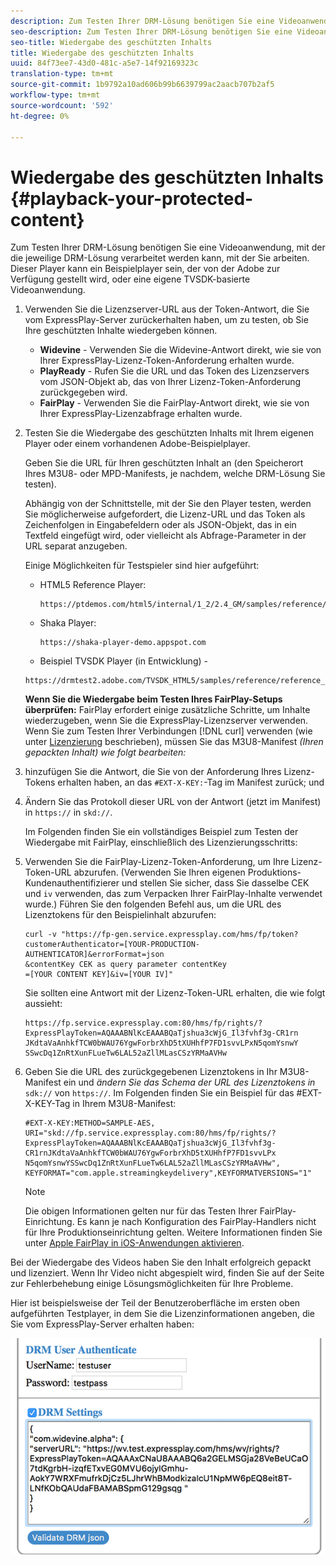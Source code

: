 ```yaml
---
description: Zum Testen Ihrer DRM-Lösung benötigen Sie eine Videoanwendung, mit der die jeweilige DRM-Lösung verarbeitet werden kann, mit der Sie arbeiten. Dieser Player kann ein Beispielplayer sein, der von der Adobe zur Verfügung gestellt wird, oder eine eigene TVSDK-basierte Videoanwendung.
seo-description: Zum Testen Ihrer DRM-Lösung benötigen Sie eine Videoanwendung, mit der die jeweilige DRM-Lösung verarbeitet werden kann, mit der Sie arbeiten. Dieser Player kann ein Beispielplayer sein, der von der Adobe zur Verfügung gestellt wird, oder eine eigene TVSDK-basierte Videoanwendung.
seo-title: Wiedergabe des geschützten Inhalts
title: Wiedergabe des geschützten Inhalts
uuid: 84f73ee7-43d0-481c-a5e7-14f92169323c
translation-type: tm+mt
source-git-commit: 1b9792a10ad606b99b6639799ac2aacb707b2af5
workflow-type: tm+mt
source-wordcount: '592'
ht-degree: 0%

---
```



# Wiedergabe des geschützten Inhalts {#playback-your-protected-content}

Zum Testen Ihrer DRM-Lösung benötigen Sie eine Videoanwendung, mit der die jeweilige DRM-Lösung verarbeitet werden kann, mit der Sie arbeiten. Dieser Player kann ein Beispielplayer sein, der von der Adobe zur Verfügung gestellt wird, oder eine eigene TVSDK-basierte Videoanwendung.

1. Verwenden Sie die Lizenzserver-URL aus der Token-Antwort, die Sie vom ExpressPlay-Server zurückerhalten haben, um zu testen, ob Sie Ihre geschützten Inhalte wiedergeben können.

   * **Widevine**  - Verwenden Sie die Widevine-Antwort direkt, wie sie von Ihrer ExpressPlay-Lizenz-Token-Anforderung erhalten wurde.
   * **PlayReady**  - Rufen Sie die URL und das Token des Lizenzservers vom JSON-Objekt ab, das von Ihrer Lizenz-Token-Anforderung zurückgegeben wird.
   * **FairPlay**  - Verwenden Sie die FairPlay-Antwort direkt, wie sie von Ihrer ExpressPlay-Lizenzabfrage erhalten wurde.

1. Testen Sie die Wiedergabe des geschützten Inhalts mit Ihrem eigenen Player oder einem vorhandenen Adobe-Beispielplayer.

   Geben Sie die URL für Ihren geschützten Inhalt an (den Speicherort Ihres M3U8- oder MPD-Manifests, je nachdem, welche DRM-Lösung Sie testen).

   Abhängig von der Schnittstelle, mit der Sie den Player testen, werden Sie möglicherweise aufgefordert, die Lizenz-URL und das Token als Zeichenfolgen in Eingabefeldern oder als JSON-Objekt, das in ein Textfeld eingefügt wird, oder vielleicht als Abfrage-Parameter in der URL separat anzugeben.

   Einige Möglichkeiten für Testspieler sind hier aufgeführt:

   * HTML5 Reference Player:

      ```
      https://ptdemos.com/html5/internal/1_2/2.4_GM/samples/reference/reference_player.html
      ```

   * Shaka Player:

      ```
      https://shaka-player-demo.appspot.com
      ```

   * Beispiel TVSDK Player (in Entwicklung) -

   ```
   https://drmtest2.adobe.com/TVSDK_HTML5/samples/reference/reference_player.html
   ```

   **Wenn Sie die Wiedergabe beim Testen Ihres FairPlay-Setups überprüfen:** FairPlay erfordert einige zusätzliche Schritte, um Inhalte wiederzugeben, wenn Sie die ExpressPlay-Lizenzserver verwenden. Wenn Sie zum Testen Ihrer Verbindungen [!DNL curl] verwenden (wie unter [Lizenzierung](../../multi-drm-workflows/quick-start/handle-the-licensing.md) beschrieben), müssen Sie das M3U8-Manifest *(Ihren gepackten Inhalt) wie folgt bearbeiten:*

1. hinzufügen Sie die Antwort, die Sie von der Anforderung Ihres Lizenz-Tokens erhalten haben, an das `#EXT-X-KEY:`-Tag im Manifest zurück; und
1. Ändern Sie das Protokoll dieser URL von der Antwort (jetzt im Manifest) in `https://` in `skd://`.

   Im Folgenden finden Sie ein vollständiges Beispiel zum Testen der Wiedergabe mit FairPlay, einschließlich des Lizenzierungsschritts:

1. Verwenden Sie die FairPlay-Lizenz-Token-Anforderung, um Ihre Lizenz-Token-URL abzurufen. (Verwenden Sie Ihren eigenen Produktions-Kundenauthentifizierer und stellen Sie sicher, dass Sie dasselbe CEK und `iv` verwenden, das zum Verpacken Ihrer FairPlay-Inhalte verwendet wurde.) Führen Sie den folgenden Befehl aus, um die URL des Lizenztokens für den Beispielinhalt abzurufen:

   ```
   curl -v "https://fp-gen.service.expressplay.com/hms/fp/token? 
   customerAuthenticator=[YOUR-PRODUCTION-AUTHENTICATOR]&errorFormat=json 
   &contentKey CEK as query parameter contentKey 
   =[YOUR CONTENT KEY]&iv=[YOUR IV]"
   ```

   Sie sollten eine Antwort mit der Lizenz-Token-URL erhalten, die wie folgt aussieht:

   ```
   https://fp.service.expressplay.com:80/hms/fp/rights/? 
   ExpressPlayToken=AQAAABNlKcEAAABQaTjshua3cWjG_Il3fvhf3g-CR1rn 
   JKdtaVaAnhkfTCW0bWAU76YgwForbrXhD5tXUHhfP7FD1svvLPxN5qomYsnwY 
   SSwcDq1ZnRtXunFLueTw6LAL52aZllMLasCSzYRMaAVHw 
   ```

1. Geben Sie die URL des zurückgegebenen Lizenztokens in Ihr M3U8-Manifest ein und *ändern Sie das Schema der URL des Lizenztokens in* `sdk://` von `https://`. Im Folgenden finden Sie ein Beispiel für das #EXT-X-KEY-Tag in Ihrem M3U8-Manifest:

   ```
   #EXT-X-KEY:METHOD=SAMPLE-AES, 
   URI="skd://fp.service.expressplay.com:80/hms/fp/rights/? 
   ExpressPlayToken=AQAAABNlKcEAAABQaTjshua3cWjG_Il3fvhf3g- 
   CR1rnJKdtaVaAnhkfTCW0bWAU76YgwForbrXhD5tXUHhfP7FD1svvLPx 
   N5qomYsnwYSSwcDq1ZnRtXunFLueTw6LAL52aZllMLasCSzYRMaAVHw", 
   KEYFORMAT="com.apple.streamingkeydelivery",KEYFORMATVERSIONS="1"
   ```

   >[!NOTE]
   >
   >Die obigen Informationen gelten nur für das Testen Ihrer FairPlay-Einrichtung. Es kann je nach Konfiguration des FairPlay-Handlers nicht für Ihre Produktionseinrichtung gelten. Weitere Informationen finden Sie unter [Apple FairPlay in iOS-Anwendungen aktivieren](../../../programming/tvsdk-3x-ios-prog/ios-3x-drm-content-security/ios-3x-apple-fairplay-tvsdk.md).

Bei der Wiedergabe des Videos haben Sie den Inhalt erfolgreich gepackt und lizenziert. Wenn Ihr Video nicht abgespielt wird, finden Sie auf der Seite zur Fehlerbehebung einige Lösungsmöglichkeiten für Ihre Probleme.

<!--<a id="example_603D92A1F3924467B5D66EC862B8F59C"></a>-->

Hier ist beispielsweise der Teil der Benutzeroberfläche im ersten oben aufgeführten Testplayer, in dem Sie die Lizenzinformationen angeben, die Sie vom ExpressPlay-Server erhalten haben:

<!--<a id="fig_zjy_q2c_rw"></a>-->

![](assets/sample-player-drm-settings-web.png)
